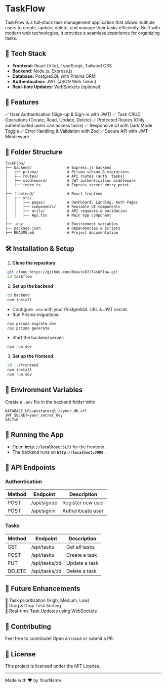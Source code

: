 # TaskFlow

TaskFlow is a full-stack task management application that allows multiple users to create, update, delete, and manage their tasks efficiently. Built with modern web technologies, it provides a seamless experience for organizing tasks.

## 🚀 Tech Stack

- **Frontend:** React (Vite), TypeScript, Tailwind CSS
- **Backend:** Node.js, Express.js
- **Database:** PostgreSQL with Prisma ORM
- **Authentication:** JWT (JSON Web Token)
- **Real-time Updates:** WebSockets (optional)

## 📌 Features

✅ User Authentication (Sign-up & Sign-in with JWT)
✅ Task CRUD Operations (Create, Read, Update, Delete)
✅ Protected Routes (Only authenticated users can access tasks)
✅ Responsive UI with Dark Mode Toggle
✅ Error Handling & Validation with Zod
✅ Secure API with JWT Middleware

## 📂 Folder Structure
```
TaskFlow/
├── backend/                # Express.js backend
│   ├── prisma/             # Prisma schema & migrations
│   ├── routes/             # API routes (auth, tasks)
│   ├── middleware/         # JWT authentication middleware
│   ├── index.ts            # Express server entry point
│
├── frontend/               # React frontend
│   ├── src/
│   │   ├── pages/          # Dashboard, Landing, Auth Pages
│   │   ├── components/     # Reusable UI components
│   │   ├── utils/          # API requests & validation
│   │   ├── App.tsx         # Main app component
│
├── .env                    # Environment variables
├── package.json            # Dependencies & scripts
├── README.md               # Project documentation
```

## 🛠️ Installation & Setup

1. **Clone the repository**
```sh
 git clone https://github.com/BeastxD7/TaskFlow.git
 cd taskflow
```

2. **Set up the backend**
```sh
 cd backend
 npm install
```
- Configure `.env` with your PostgreSQL URL & JWT secret.
- Run Prisma migrations:
```sh
 npx prisma migrate dev
 npx prisma generate
```
- Start the backend server:
```sh
 npm run dev
```

3. **Set up the frontend**
```sh
 cd ../frontend
 npm install
 npm run dev
```

## 🔑 Environment Variables
Create a `.env` file in the backend folder with:
```
DATABASE_URL=postgresql://your_db_url
JWT_SECRET=your_secret_key
SALT=6
```

## 🚀 Running the App
- Open **`http://localhost:5173`** for the frontend.
- The backend runs on **`http://localhost:3000`**.

## 📜 API Endpoints
### **Authentication**
| Method | Endpoint      | Description        |
|--------|-------------|--------------------|
| POST   | /api/signup  | Register new user |
| POST   | /api/signin  | Authenticate user |

### **Tasks**
| Method | Endpoint        | Description       |
|--------|----------------|-------------------|
| GET    | /api/tasks      | Get all tasks    |
| POST   | /api/tasks      | Create a task    |
| PUT    | /api/tasks/:id  | Update a task    |
| DELETE | /api/tasks/:id  | Delete a task    |

## 🎯 Future Enhancements
🔹 Task prioritization (High, Medium, Low)  
🔹 Drag & Drop Task Sorting  
🔹 Real-time Task Updates using WebSockets  

## 🙌 Contributing
Feel free to contribute! Open an issue or submit a PR.

## 📄 License
This project is licensed under the MIT License.

---
Made with ❤️ by YourName


